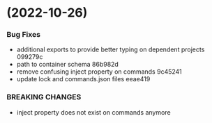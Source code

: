 #  (2022-10-26)


### Bug Fixes

* additional exports to provide better typing on dependent projects 099279c
* path to container schema 86b982d
* remove confusing inject property on commands 9c45241
* update lock and commands.json files eeae419


### BREAKING CHANGES

* inject property does not exist on commands anymore



